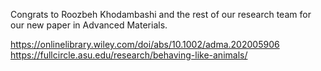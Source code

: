 ---
---

Congrats to Roozbeh Khodambashi and the rest of our research team for our new paper in Advanced Materials.

<https://onlinelibrary.wiley.com/doi/abs/10.1002/adma.202005906>
<https://fullcircle.asu.edu/research/behaving-like-animals/>